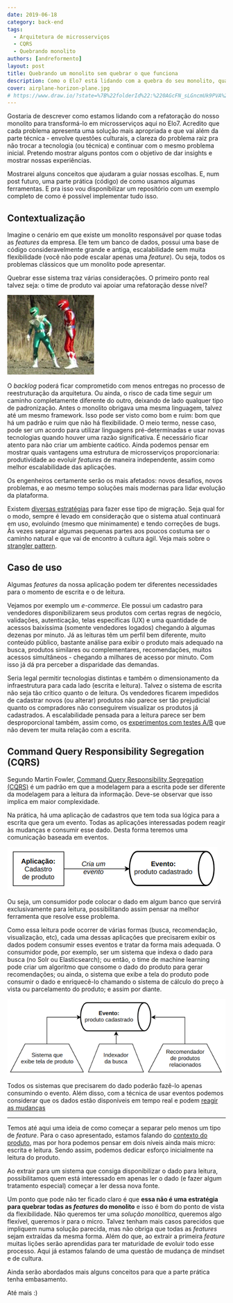 ```yaml
---
date: 2019-06-18
category: back-end
tags:
  - Arquitetura de microsserviços
  - CQRS
  - Quebrando monolito
authors: [andreformento]
layout: post
title: Quebrando um monolito sem quebrar o que funciona
description: Como o Elo7 está lidando com a quebra do seu monolito, qual problema real estamos tentando resolver e uma abordagem do assunto de maneira prática.
cover: airplane-horizon-plane.jpg
# https://www.draw.io/?state=%7B%22folderId%22:%220AGcFN_sLGncmUk9PVA%22,%22action%22:%22create%22,%22userId%22:%22105537826354721787211%22%7D#G1MJRGipLfzdiZtwbrxCwFRyLrFJhfUEZG
---
```

Gostaria de descrever como estamos lidando com a refatoração do nosso monolito para transformá-lo em microsserviços aqui no Elo7. Acredito que cada problema apresenta uma solução mais apropriada e que vai além da parte técnica - envolve questões culturais, a clareza do problema raiz pra não trocar a tecnologia (ou técnica) e continuar com o mesmo problema inicial. Pretendo mostrar alguns pontos com o objetivo de dar insights e mostrar nossas experiências.

Mostrarei alguns conceitos que ajudaram a guiar nossas escolhas. E, num post futuro, uma parte prática (código) de como usamos algumas ferramentas. E pra isso vou disponibilizar um repositório com um exemplo completo de como é possível implementar tudo isso.

## Contextualização

Imagine o cenário em que existe um monolito responsável por quase todas as _features_ da empresa. Ele tem um banco de dados, possui uma base de código consideravelmente grande e antiga, escalabilidade sem muita flexibilidade (você não pode escalar apenas uma _feature_). Ou seja, todos os problemas clássicos que um monolito pode apresentar. 

Quebrar esse sistema traz várias considerações. O primeiro ponto real talvez seja: o time de produto vai apoiar uma refatoração desse nível?

![Monolito](../images/quebrando-um-monolito-sem-quebrar-o-que-funciona-monolito.gif)

O _backlog_ poderá ficar comprometido com menos entregas no processo de reestruturação da arquitetura. Ou ainda, o risco de cada time seguir um caminho completamente diferente do outro, deixando de lado qualquer tipo de padronização. Antes o monolito obrigava uma mesma linguagem, talvez até um mesmo framework. 
Isso pode ser visto como bom e ruim: bom que há um padrão e ruim que não há flexibilidade. 
O meio termo, nesse caso, pode ser um acordo para utilizar linguagens pré-determinadas e usar novas tecnologias quando houver uma razão significativa. 
É necessário ficar atento para não criar um ambiente caótico. 
Ainda podemos pensar em mostrar quais vantagens uma estrutura de microsserviços proporcionaria: produtividade ao evoluir _features_ de maneira independente, assim como melhor escalabilidade das aplicações.

Os engenheiros certamente serão os mais afetados: novos desafios, novos problemas, e ao mesmo tempo soluções mais modernas para lidar evolução da plataforma.

Existem [diversas estratégias](https://martinfowler.com/articles/break-monolith-into-microservices.html) para fazer esse tipo de migração. Seja qual for o modo, sempre é levado em consideração que o sistema atual continuará em uso, evoluindo (mesmo que minimamente) e tendo correções de bugs. Às vezes separar algumas pequenas partes aos poucos costuma ser o caminho natural e que vai de encontro à cultura ágil. Veja mais sobre o [strangler pattern](https://martinfowler.com/bliki/StranglerFigApplication.html).

## Caso de uso

Algumas _features_ da nossa aplicação podem ter diferentes necessidades para o momento de escrita e o de leitura. 

Vejamos por exemplo um _e-commerce_. Ele possui um cadastro para vendedores disponibilizarem seus produtos com certas regras de negócio, validações, autenticação, telas específicas (UX) e uma quantidade de acessos baixíssima (somente vendedores logados) chegando à algumas dezenas por minuto. Já as leituras têm um perfil bem diferente, muito conteúdo público, bastante análise para exibir o produto mais adequado na busca, produtos similares ou complementares, recomendações, muitos acessos simultâneos - chegando a milhares de acesso por minuto. Com isso já dá pra perceber a disparidade das demandas. 

Seria legal permitir tecnologias distintas e também o dimensionamento da infraestrutura para cada lado (escrita e leitura). Talvez o sistema de escrita não seja tão crítico quanto o de leitura. Os vendedores ficarem impedidos de cadastrar novos (ou alterar) produtos não parece ser tão prejudicial quanto os compradores não conseguirem visualizar os produtos já cadastrados. A escalabilidade pensada para a leitura parece ser bem desproporcional também, assim como, os [experimentos com testes A/B](https://medium.com/netflix-techblog/its-all-a-bout-testing-the-netflix-experimentation-platform-4e1ca458c15) que não devem ter muita relação com a escrita.


## Command Query Responsibility Segregation (CQRS)

Segundo Martin Fowler, [Command Query Responsibility Segregation (CQRS)](https://martinfowler.com/bliki/CQRS.html) é um padrão em que a modelagem para a escrita pode ser diferente da modelagem para a leitura da informação. Deve-se observar que isso implica em maior complexidade.

Na prática, há uma aplicação de cadastros que tem toda sua lógica para a escrita que gera um evento. Todas as aplicações interessadas podem reagir às mudanças e consumir esse dado. Desta forma teremos uma comunicação baseada em eventos.

![Fluxo do cadastro de produto](../images/quebrando-um-monolito-sem-quebrar-o-que-funciona-fluxo-de-cadastro-de-produto.png)

Ou seja, um consumidor pode colocar o dado em algum banco que servirá exclusivamente para leitura, possibilitando assim pensar na melhor ferramenta que resolve esse problema. 

Como essa leitura pode ocorrer de várias formas (busca, recomendação, visualização, etc), cada uma dessas aplicações que precisarem exibir os dados podem consumir esses eventos e tratar da forma mais adequada. O consumidor pode, por exemplo, ser um sistema que indexa o dado para busca (no Solr ou Elasticsearch); ou então, o time de machine learning pode criar um algoritmo que consome o dado do produto para gerar recomendações; ou ainda, o sistema que exibe a tela do produto pode consumir o dado e enriquecê-lo chamando o sistema de cálculo do preço à vista ou parcelamento do produto; e assim por diante. 

![Sistemas reagem a mudança do produto](../images/quebrando-um-monolito-sem-quebrar-o-que-funciona-sistemas-reagem-a-mudanca-do-produto.png)

Todos os sistemas que precisarem do dado poderão fazê-lo apenas consumindo o evento. Além disso, com a técnica de usar eventos podemos considerar que os dados estão disponíveis em tempo real e podem [reagir as mudanças](/programacao-reativa/)

___

Temos até aqui uma ideia de como começar a separar pelo menos um tipo de _feature_. Para o caso apresentado, estamos falando do [contexto do produto](https://martinfowler.com/bliki/BoundedContext.html), mas por hora podemos pensar em dois níveis ainda mais micro: escrita e leitura. Sendo assim, podemos dedicar esforço inicialmente na leitura do produto. 

Ao extrair para um sistema que consiga disponibilizar o dado para leitura, possibilitamos quem está interessado em apenas ler o dado (e fazer algum tratamento especial) começar a ler dessa nova fonte.

Um ponto que pode não ter ficado claro é que **essa não é uma estratégia para quebrar todas as _features_ do monolito** e isso é bom do ponto de vista da flexibilidade. Não queremos ter uma _solução monolítica_, queremos algo flexível, queremos ir para o micro. Talvez tenham mais casos parecidos que impliquem numa solução parecida, mas não obriga que todas as _features_ sejam extraídas da mesma forma. Além do que, ao extrair a primeira _feature_ muitas lições serão aprendidas para ter maturidade de evoluir todo esse processo. Aqui já estamos falando de uma questão de mudança de mindset e de cultura.

Ainda serão abordados mais alguns conceitos para que a parte prática tenha embasamento.

Até mais :)
